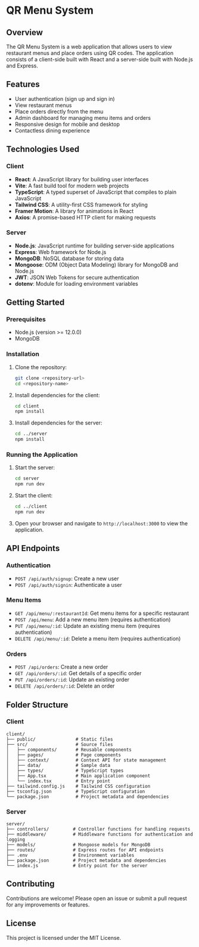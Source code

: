 # QR Menu System

## Overview
The QR Menu System is a web application that allows users to view restaurant menus and place orders using QR codes. The application consists of a client-side built with React and a server-side built with Node.js and Express.

## Features
- User authentication (sign up and sign in)
- View restaurant menus
- Place orders directly from the menu
- Admin dashboard for managing menu items and orders
- Responsive design for mobile and desktop
- Contactless dining experience

## Technologies Used

### Client
- **React**: A JavaScript library for building user interfaces
- **Vite**: A fast build tool for modern web projects
- **TypeScript**: A typed superset of JavaScript that compiles to plain JavaScript
- **Tailwind CSS**: A utility-first CSS framework for styling
- **Framer Motion**: A library for animations in React
- **Axios**: A promise-based HTTP client for making requests

### Server
- **Node.js**: JavaScript runtime for building server-side applications
- **Express**: Web framework for Node.js
- **MongoDB**: NoSQL database for storing data
- **Mongoose**: ODM (Object Data Modeling) library for MongoDB and Node.js
- **JWT**: JSON Web Tokens for secure authentication
- **dotenv**: Module for loading environment variables

## Getting Started

### Prerequisites
- Node.js (version >= 12.0.0)
- MongoDB

### Installation

1. Clone the repository:
   ```bash
   git clone <repository-url>
   cd <repository-name>
   ```

2. Install dependencies for the client:
   ```bash
   cd client
   npm install
   ```

3. Install dependencies for the server:
   ```bash
   cd ../server
   npm install
   ```

### Running the Application

1. Start the server:
   ```bash
   cd server
   npm run dev
   ```

2. Start the client:
   ```bash
   cd ../client
   npm run dev
   ```

3. Open your browser and navigate to `http://localhost:3000` to view the application.

## API Endpoints

### Authentication
- `POST /api/auth/signup`: Create a new user
- `POST /api/auth/signin`: Authenticate a user

### Menu Items
- `GET /api/menu/:restaurantId`: Get menu items for a specific restaurant
- `POST /api/menu`: Add a new menu item (requires authentication)
- `PUT /api/menu/:id`: Update an existing menu item (requires authentication)
- `DELETE /api/menu/:id`: Delete a menu item (requires authentication)

### Orders
- `POST /api/orders`: Create a new order
- `GET /api/orders/:id`: Get details of a specific order
- `PUT /api/orders/:id`: Update an existing order
- `DELETE /api/orders/:id`: Delete an order

## Folder Structure

### Client
```
client/
├── public/               # Static files
├── src/                  # Source files
│   ├── components/       # Reusable components
│   ├── pages/            # Page components
│   ├── context/          # Context API for state management
│   ├── data/             # Sample data
│   ├── types/            # TypeScript types
│   ├── App.tsx           # Main application component
│   └── index.tsx         # Entry point
├── tailwind.config.js    # Tailwind CSS configuration
├── tsconfig.json         # TypeScript configuration
└── package.json          # Project metadata and dependencies
```

### Server
```
server/
├── controllers/         # Controller functions for handling requests
├── middleware/          # Middleware functions for authentication and logging
├── models/              # Mongoose models for MongoDB
├── routes/              # Express routes for API endpoints
├── .env                 # Environment variables
├── package.json         # Project metadata and dependencies
└── index.js             # Entry point for the server
```

## Contributing
Contributions are welcome! Please open an issue or submit a pull request for any improvements or features.

## License
This project is licensed under the MIT License.